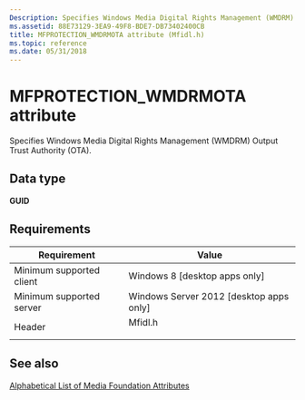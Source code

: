 ```yaml
---
Description: Specifies Windows Media Digital Rights Management (WMDRM) Output Trust Authority (OTA).
ms.assetid: 88E73129-3EA9-49F8-BDE7-DB73402400CB
title: MFPROTECTION_WMDRMOTA attribute (Mfidl.h)
ms.topic: reference
ms.date: 05/31/2018
---
```


# MFPROTECTION\_WMDRMOTA attribute

Specifies Windows Media Digital Rights Management (WMDRM) Output Trust Authority (OTA).

## Data type

**GUID**

## Requirements



| Requirement | Value |
|-------------------------------------|------------------------------------------------------------------------------------|
| Minimum supported client<br/> | Windows 8 \[desktop apps only\]<br/>                                         |
| Minimum supported server<br/> | Windows Server 2012 \[desktop apps only\]<br/>                               |
| Header<br/>                   | <dl> <dt>Mfidl.h</dt> </dl> |



## See also

<dl> <dt>

[Alphabetical List of Media Foundation Attributes](alphabetical-list-of-media-foundation-attributes.md)
</dt> </dl>

 

 




